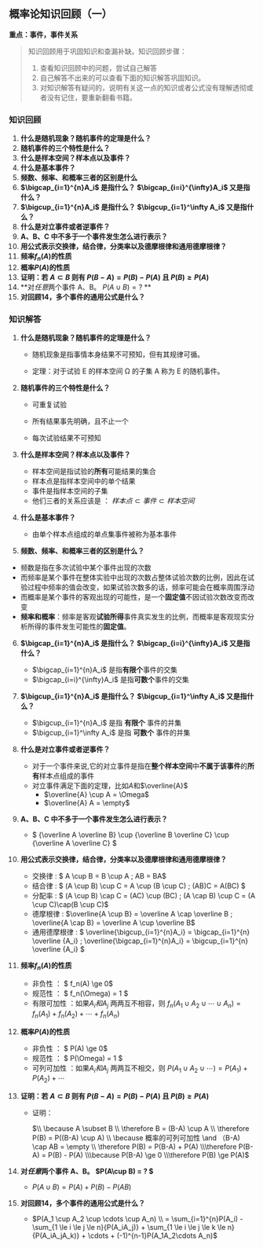 ## 概率论知识回顾（一）

**重点：事件，事件关系**

> 知识回顾用于巩固知识和查漏补缺。知识回顾步骤：
>
> 1. 查看知识回顾中的问题，尝试自己解答
> 2. 自己解答不出来的可以查看下面的知识解答巩固知识。
> 3. 对知识解答有疑问的，说明有关这一点的知识或者公式没有理解透彻或者没有记住，要重新翻看书籍。

### 知识回顾

1. **什么是随机现象？随机事件的定理是什么？**
2. **随机事件的三个特性是什么？**
3. **什么是样本空间？样本点以及事件？**
4. **什么是基本事件？**
5. **频数、频率、和概率三者的区别是什么**
6. **$\bigcap_{i=1}^{n}A_i$ 是指什么？ $\bigcap_{i=i}^{\infty}A_i$ 又是指什么？**
7. **$\bigcup_{i=1}^{n}A_i$ 是指什么？ $\bigcup_{i=1}^\infty A_i$ 又是指什么？**
8. **什么是对立事件或者逆事件？**
9. **A、B、C 中不多于一个事件发生怎么进行表示？**
10. **用公式表示交换律，结合律，分类率以及德摩根律和通用德摩根律？**
11. **频率$f_n(A)$的性质**
12. **概率$P(A)$的性质**
13. **证明：若 $A \subset B$ 则有 $P(B-A) = P(B) - P(A)$ 且 $P(B) \ge P(A)$**
14. **对*任意*两个事件 A、B。 $P(A\cup B) = ?$ **
15. **对回顾14，多个事件的通用公式是什么？**





### 知识解答

1. **什么是随机现象？随机事件的定理是什么？**

   + 随机现象是指事情本身结果不可预知，但有其规律可循。

   + 定理：对于试验 E 的样本空间 Ω 的子集 A 称为 E 的随机事件。

2. **随机事件的三个特性是什么？**

   + 可重复试验
   + 所有结果事先明确，且不止一个

   + 每次试验结果不可预知

3. **什么是样本空间？样本点以及事件？**

   + 样本空间是指试验的**所有**可能结果的集合
   + 样本点是指样本空间中的单个结果
   + 事件是指样本空间的子集
   + 他们三者的关系应该是 ： $样本点 \subset 事件 \subset 样本空间$

4. **什么是基本事件？**

   + 由单个样本点组成的单点集事件被称为基本事件

5.  **频数、频率、和概率三者的区别是什么？**

   + 频数是指在多次试验中某个事件出现的次数
   + 而频率是某个事件在整体实验中出现的次数占整体试验次数的比例，因此在试验过程中频率的值会改变，如果试验次数多的话，频率可能会在概率周围浮动
   + 而概率是某个事件的客观出现的可能性，是一个**固定值**不因试验次数改变而改变
   + **频率和概率**：频率是客观**试验所得**事件真实发生的比例，而概率是客观现实分析所得的事件发生可能性的**固定值**。

6. **$\bigcap_{i=1}^{n}A_i$ 是指什么？ $\bigcap_{i=i}^{\infty}A_i$ 又是指什么？**

   + $\bigcap_{i=1}^{n}A_i$  是指**有限个**事件的交集
   + $\bigcap_{i=i}^{\infty}A_i$  是指**可数个**事件的交集

7. **$\bigcup_{i=1}^{n}A_i$ 是指什么？ $\bigcup_{i=1}^\infty A_i$ 又是指什么？**

   + $\bigcup_{i=1}^{n}A_i$ 是指 **有限个** 事件的并集
   + $\bigcup_{i=1}^\infty A_i$ 是指 **可数个** 事件的并集

8. **什么是对立事件或者逆事件？**

   + 对于一个事件来说,它的对立事件是指在**整个样本空间**中**不属于该事件**的**所有**样本点组成的事件
   + 对立事件满足下面的定理，比如$A$和$\overline{A}$
     + $\overline{A} \cup A = \Omega$
     + $\overline{A} A = \empty$

9. **A、B、C 中不多于一个事件发生怎么进行表示？**

   + $ {\overline A \overline B} \cup {\overline B \overline C} \cup {\overline A \overline C} $

10. **用公式表示交换律，结合律，分类率以及德摩根律和通用德摩根律？**

    + 交换律 : $ A \cup B = B \cup A ; AB = BA$
    + 结合律 : $ (A \cup B) \cup C = A \cup (B \cup C) ; (AB)C = A(BC) $
    + 分配率 : $ (A \cup B) \cap C = (AC) \cup (BC) ; (A \cap B) \cup C = (A \cup C)\cap(B \cup C)$
    + 德摩根律 : $\overline{A \cup B} = \overline A \cap \overline B ; \overline{A \cap B} = \overline A \cup \overline B$
    + 通用德摩根律 : $ \overline{\bigcup_{i=1}^{n}A_i} = \bigcap_{i=1}^{n} \overline {A_i} ;  \overline{\bigcap_{i=1}^{n}A_i} = \bigcup_{i=1}^{n} \overline {A_i} $

11. **频率$f_n(A)$的性质**

    + 非负性 ： $ f_n(A) \ge 0$
    + 规范性 ： $ f_n(\Omega) = 1 $
    + 有限可加性 ：如果$A_i 和A_j$ 两两互不相容，则 $f_n(A_1 \cup A_2 \cup \cdots \cup A_n) = f_n(A_1) + f_n(A_2) + \cdots + f_n(A_n)$

12. **概率$P(A)$的性质**

    + 非负性 ： $ P(A) \ge 0$
    + 规范性 ： $ P(\Omega) = 1 $
    + 可列可加性 ：如果$A_i 和A_j$ 两两互不相交，则 $P(A_1 \cup A_2 \cup \cdots) = P(A_1) + P(A_2) + \cdots$

13. **证明：若 $A \subset B$ 则有 $P(B-A) = P(B) - P(A)$ 且 $P(B) \ge P(A)$**

    + 证明：

      $\\  \because A \subset B \\ \therefore B = (B-A) \cup A  \\ \therefore P(B) = P((B-A) \cup A) \\ \because 概率的可列可加性 \and （B-A) \cap AB = \empty  \\ \therefore P(B) = P(B-A) + P(A)  \\\therefore P(B-A) = P(B) - P(A) \\\because P(B-A) \ge 0 \\\therefore P(B) \ge P(A)$

14. **对*任意*两个事件 A、B。 $P(A\cup B) = ? $**

    + $P(A\cup B) =  P(A) + P(B) - P(AB)$

15. **对回顾14，多个事件的通用公式是什么？**

    + $P(A_1 \cup A_2 \cup \cdots \cup A_n) \\ = \sum_{i=1}^{n}P(A_i) - \sum_{1 \le i \le j \le n}{P(A_iA_j)} + \sum_{1 \le i \le j \le k \le n}{P(A_iA_jA_k)} + \cdots + (-1)^{n-1}P(A_1A_2\cdots A_n)$